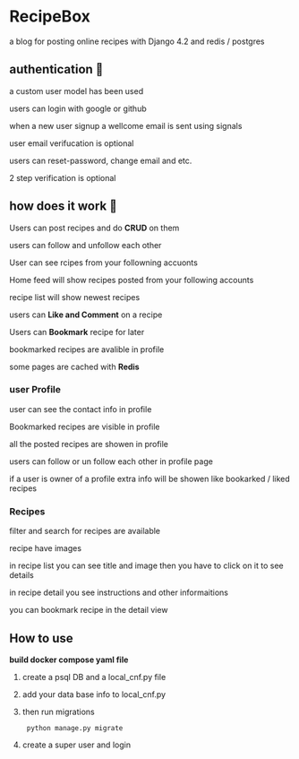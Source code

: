 # RecipeBox

a blog for posting online recipes with Django 4.2 and redis / postgres

## authentication 🔐
a custom user model has been used 

users can login with google or github

when a new user signup a wellcome email is sent using signals

user email verifucation is optional

users can reset-password, change email and etc.

2 step verification is optional

## how does it work 🤔

Users can post recipes and do **CRUD** on them

users can follow and unfollow each other 

User can see rcipes from your followning accuonts

Home feed will show recipes posted from your following accounts 

recipe list will show newest recipes

users can **Like and Comment** on a recipe

Users can **Bookmark** recipe for later 

bookmarked recipes are avalible in profile

some pages are cached with **Redis**



### user Profile
user can see the contact info in profile

 Bookmarked recipes are visible in profile

 all the posted recipes are showen in profile 

users can follow or un follow each other in profile page

if a user is owner of a profile extra info will be showen like bookarked / liked recipes

 ### Recipes

 filter and search for recipes are available

 recipe have images

 in recipe list you can see title and image then you have to click on it to see details

 in recipe detail you see instructions and other informaitions

 you can bookmark recipe in the detail view
 

## How to use
**build docker compose yaml file**
1) create a psql DB and a local_cnf.py file
2) add your data base info to local_cnf.py
3) then run migrations

        python manage.py migrate

4) create a super user and login 





 
